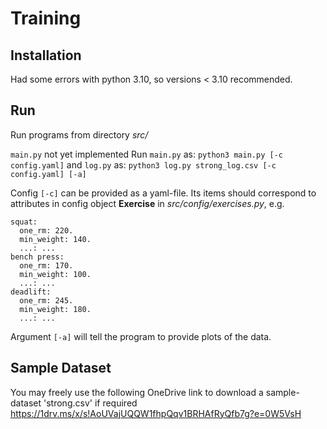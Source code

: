 # Training

## Installation

Had some errors with python 3.10, so versions < 3.10 recommended.

## Run

Run programs from directory *src/*

`main.py` not yet implemented
Run `main.py` as:
```python3 main.py [-c config.yaml]```
and `log.py` as:
```python3 log.py strong_log.csv [-c config.yaml] [-a]```

Config `[-c]` can be provided as a yaml-file. Its items should correspond to attributes in config object **Exercise** in *src/config/exercises.py*, e.g.
```
squat:
  one_rm: 220.
  min_weight: 140.
  ...: ...
bench press:
  one_rm: 170.
  min_weight: 100.
  ...: ...
deadlift:
  one_rm: 245.
  min_weight: 180.
  ...: ...
```

Argument `[-a]` will tell the program to provide plots of the data.


## Sample Dataset

You may freely use the following OneDrive link to download a sample-dataset 'strong.csv' if required
https://1drv.ms/x/s!AoUVajUQQW1fhpQqv1BRHAfRyQfb7g?e=0W5VsH


